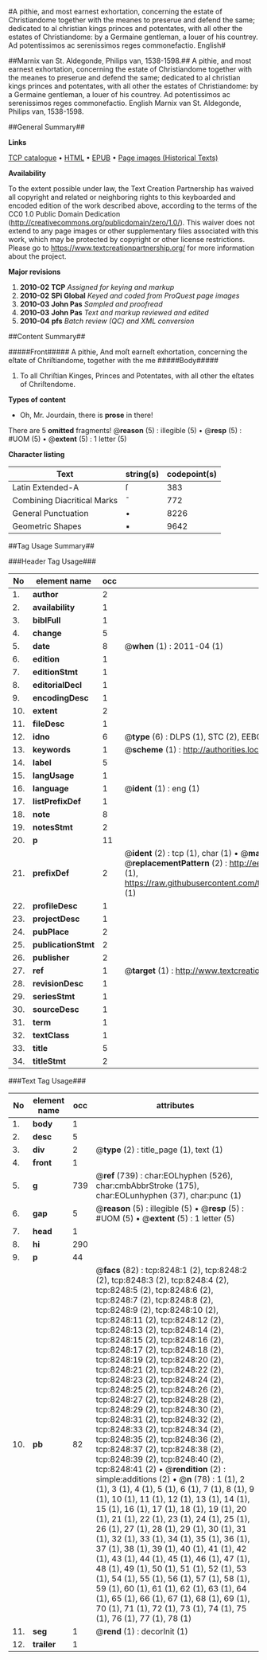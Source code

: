 #A pithie, and most earnest exhortation, concerning the estate of Christiandome together with the meanes to preserue and defend the same; dedicated to al christian kings princes and potentates, with all other the estates of Christiandome: by a Germaine gentleman, a louer of his countrey. Ad potentissimos ac serenissimos reges commonefactio. English#

##Marnix van St. Aldegonde, Philips van, 1538-1598.##
A pithie, and most earnest exhortation, concerning the estate of Christiandome together with the meanes to preserue and defend the same; dedicated to al christian kings princes and potentates, with all other the estates of Christiandome: by a Germaine gentleman, a louer of his countrey.
Ad potentissimos ac serenissimos reges commonefactio. English
Marnix van St. Aldegonde, Philips van, 1538-1598.

##General Summary##

**Links**

[TCP catalogue](http://www.ota.ox.ac.uk/tcp/)  • 
[HTML](http://tei.it.ox.ac.uk/tcp/Texts-HTML/free/A07/A07033.html)  • 
[EPUB](http://tei.it.ox.ac.uk/tcp/Texts-EPUB/free/A07/A07033.epub) • 
[Page images (Historical Texts)](https://historicaltexts.jisc.ac.uk/eebo-99843509e)

**Availability**

To the extent possible under law, the Text Creation Partnership has waived all copyright and related or neighboring rights to this keyboarded and encoded edition of the work described above, according to the terms of the CC0 1.0 Public Domain Dedication (http://creativecommons.org/publicdomain/zero/1.0/). This waiver does not extend to any page images or other supplementary files associated with this work, which may be protected by copyright or other license restrictions. Please go to https://www.textcreationpartnership.org/ for more information about the project.

**Major revisions**

1. __2010-02__ __TCP__ *Assigned for keying and markup*
1. __2010-02__ __SPi Global__ *Keyed and coded from ProQuest page images*
1. __2010-03__ __John Pas__ *Sampled and proofread*
1. __2010-03__ __John Pas__ *Text and markup reviewed and edited*
1. __2010-04__ __pfs__ *Batch review (QC) and XML conversion*

##Content Summary##

#####Front#####
A pithie, And moſt earneſt exhortation, concerning the eſtate of Chriſtiandome, together with the me
#####Body#####

1. To all Chriſtian Kinges, Princes and Potentates, with all other the eſtates of Chriſtendome.

**Types of content**

  * Oh, Mr. Jourdain, there is **prose** in there!

There are 5 **omitted** fragments! 
 @__reason__ (5) : illegible (5)  •  @__resp__ (5) : #UOM (5)  •  @__extent__ (5) : 1 letter (5)

**Character listing**


|Text|string(s)|codepoint(s)|
|---|---|---|
|Latin Extended-A|ſ|383|
|Combining             Diacritical Marks|̄|772|
|General Punctuation|•|8226|
|Geometric Shapes|▪|9642|

##Tag Usage Summary##

###Header Tag Usage###

|No|element name|occ|attributes|
|---|---|---|---|
|1.|__author__|2||
|2.|__availability__|1||
|3.|__biblFull__|1||
|4.|__change__|5||
|5.|__date__|8| @__when__ (1) : 2011-04 (1)|
|6.|__edition__|1||
|7.|__editionStmt__|1||
|8.|__editorialDecl__|1||
|9.|__encodingDesc__|1||
|10.|__extent__|2||
|11.|__fileDesc__|1||
|12.|__idno__|6| @__type__ (6) : DLPS (1), STC (2), EEBO-CITATION (1), PROQUEST (1), VID (1)|
|13.|__keywords__|1| @__scheme__ (1) : http://authorities.loc.gov/ (1)|
|14.|__label__|5||
|15.|__langUsage__|1||
|16.|__language__|1| @__ident__ (1) : eng (1)|
|17.|__listPrefixDef__|1||
|18.|__note__|8||
|19.|__notesStmt__|2||
|20.|__p__|11||
|21.|__prefixDef__|2| @__ident__ (2) : tcp (1), char (1)  •  @__matchPattern__ (2) : ([0-9\-]+):([0-9IVX]+) (1), (.+) (1)  •  @__replacementPattern__ (2) : http://eebo.chadwyck.com/downloadtiff?vid=$1&page=$2 (1), https://raw.githubusercontent.com/textcreationpartnership/Texts/master/tcpchars.xml#$1 (1)|
|22.|__profileDesc__|1||
|23.|__projectDesc__|1||
|24.|__pubPlace__|2||
|25.|__publicationStmt__|2||
|26.|__publisher__|2||
|27.|__ref__|1| @__target__ (1) : http://www.textcreationpartnership.org/docs/. (1)|
|28.|__revisionDesc__|1||
|29.|__seriesStmt__|1||
|30.|__sourceDesc__|1||
|31.|__term__|1||
|32.|__textClass__|1||
|33.|__title__|5||
|34.|__titleStmt__|2||


###Text Tag Usage###

|No|element name|occ|attributes|
|---|---|---|---|
|1.|__body__|1||
|2.|__desc__|5||
|3.|__div__|2| @__type__ (2) : title_page (1), text (1)|
|4.|__front__|1||
|5.|__g__|739| @__ref__ (739) : char:EOLhyphen (526), char:cmbAbbrStroke (175), char:EOLunhyphen (37), char:punc (1)|
|6.|__gap__|5| @__reason__ (5) : illegible (5)  •  @__resp__ (5) : #UOM (5)  •  @__extent__ (5) : 1 letter (5)|
|7.|__head__|1||
|8.|__hi__|290||
|9.|__p__|44||
|10.|__pb__|82| @__facs__ (82) : tcp:8248:1 (2), tcp:8248:2 (2), tcp:8248:3 (2), tcp:8248:4 (2), tcp:8248:5 (2), tcp:8248:6 (2), tcp:8248:7 (2), tcp:8248:8 (2), tcp:8248:9 (2), tcp:8248:10 (2), tcp:8248:11 (2), tcp:8248:12 (2), tcp:8248:13 (2), tcp:8248:14 (2), tcp:8248:15 (2), tcp:8248:16 (2), tcp:8248:17 (2), tcp:8248:18 (2), tcp:8248:19 (2), tcp:8248:20 (2), tcp:8248:21 (2), tcp:8248:22 (2), tcp:8248:23 (2), tcp:8248:24 (2), tcp:8248:25 (2), tcp:8248:26 (2), tcp:8248:27 (2), tcp:8248:28 (2), tcp:8248:29 (2), tcp:8248:30 (2), tcp:8248:31 (2), tcp:8248:32 (2), tcp:8248:33 (2), tcp:8248:34 (2), tcp:8248:35 (2), tcp:8248:36 (2), tcp:8248:37 (2), tcp:8248:38 (2), tcp:8248:39 (2), tcp:8248:40 (2), tcp:8248:41 (2)  •  @__rendition__ (2) : simple:additions (2)  •  @__n__ (78) : 1 (1), 2 (1), 3 (1), 4 (1), 5 (1), 6 (1), 7 (1), 8 (1), 9 (1), 10 (1), 11 (1), 12 (1), 13 (1), 14 (1), 15 (1), 16 (1), 17 (1), 18 (1), 19 (1), 20 (1), 21 (1), 22 (1), 23 (1), 24 (1), 25 (1), 26 (1), 27 (1), 28 (1), 29 (1), 30 (1), 31 (1), 32 (1), 33 (1), 34 (1), 35 (1), 36 (1), 37 (1), 38 (1), 39 (1), 40 (1), 41 (1), 42 (1), 43 (1), 44 (1), 45 (1), 46 (1), 47 (1), 48 (1), 49 (1), 50 (1), 51 (1), 52 (1), 53 (1), 54 (1), 55 (1), 56 (1), 57 (1), 58 (1), 59 (1), 60 (1), 61 (1), 62 (1), 63 (1), 64 (1), 65 (1), 66 (1), 67 (1), 68 (1), 69 (1), 70 (1), 71 (1), 72 (1), 73 (1), 74 (1), 75 (1), 76 (1), 77 (1), 78 (1)|
|11.|__seg__|1| @__rend__ (1) : decorInit (1)|
|12.|__trailer__|1||
